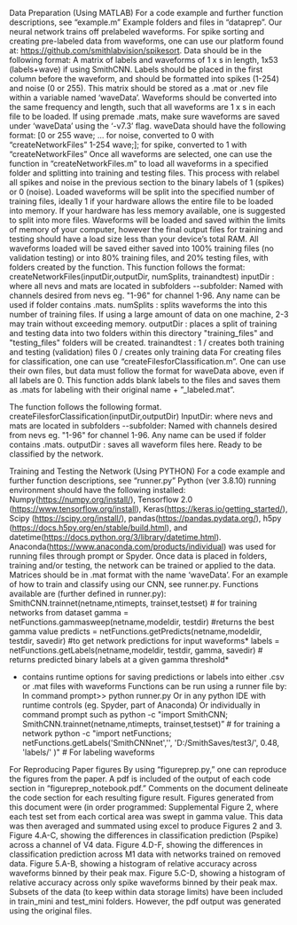 Data Preparation (Using MATLAB)
For a code example and further function descriptions, see “example.m” Example folders and files in “dataprep”.
Our neural network trains off prelabeled waveforms. For spike sorting and creating pre-labeled data from waveforms, one can use our platform found at: https://github.com/smithlabvision/spikesort. Data should be in the following format:
A matrix of labels and waveforms of 1 x s in length, 1x53 (labels+wave) if using SmithCNN. Labels should be placed in the first column before the waveform, and should be formatted into spikes (1-254) and noise (0 or 255). This matrix should be stored as a .mat or .nev file within a variable named ‘waveData’. Waveforms should be converted into the same frequency and length, such that all waveforms are 1 x s in each file to be loaded. If using premade .mats, make sure waveforms are saved under ‘waveData’ using the ‘-v7.3’ flag. waveData should have the following format:
 [0 or 255 wave; ... for noise, converted to 0 with “createNetworkFiles”
  1-254 wave;];   for spike, converted to 1 with “createNetworkFiles”
Once all waveforms are selected, one can use the function in “createNetworkFiles.m” to load all waveforms in a specified folder and splitting into training and testing files. This process with relabel all spikes and noise in the previous section to the binary labels of 1 (spikes) or 0 (noise). Loaded waveforms will be split into the specified number of training files, ideally 1 if your hardware allows the entire file to be loaded into memory. If your hardware has less memory available, one is suggested to split into more files. Waveforms will be loaded and saved within the limits of memory of your computer, however the final output files for training and testing should have a load size less than your device’s total RAM. All waveforms loaded will be saved either saved into 100% training files (no validation testing) or into 80% training files, and 20% testing files, with folders created by the function. This function follows the format: createNetworkFiles(inputDir,outputDir, numSplits, trainandtest)
inputDir : where all nevs and mats are located in subfolders
 --subfolder: Named with channels desired from nevs eg. "1-96" for channel 1-96. Any name can be used if folder contains .mats.
numSplits : splits waveforms the into this number of training files. If using a large amount of data on one machine, 2-3 may train without exceeding memory.
outputDir : places a split of training and testing data into two folders within this directory "training_files" and "testing_files" folders will be created.
trainandtest : 1 / creates both training and testing (validation) files
               0 / creates only training data
For creating files for classification, one can use “createFilesforClassification.m”. One can use their own files, but data must follow the format for waveData above, even if all labels are 0. This function adds blank labels to the files and saves them as .mats for labeling with their original name + ”_labeled.mat”. 

The function follows the following format. createFilesforClassification(inputDir,outputDir)
InputDir: where nevs and mats are located in subfolders
--subfolder: Named with channels desired from nevs eg. "1-96" for channel 1-96. Any name can be used if folder contains .mats.
outputDir : saves all waveform files here. Ready to be classified by the network.

Training and Testing the Network (Using PYTHON)
For a code example and further function descriptions, see “runner.py”
Python (ver 3.8.10) running environment should have the following installed: Numpy(https://numpy.org/install/), Tensorflow 2.0 (https://www.tensorflow.org/install), Keras(https://keras.io/getting_started/), Scipy (https://scipy.org/install/), pandas(https://pandas.pydata.org/), h5py (https://docs.h5py.org/en/stable/build.html), and datetime(https://docs.python.org/3/library/datetime.html). Anaconda(https://www.anaconda.com/products/individual) was used for running files through prompt or Spyder.
Once data is placed in folders, training and/or testing, the network can be trained or applied to the data. Matrices should be in .mat format with the name ‘waveData’. For an example of how to train and classify using our CNN, see runner.py. Functions available are (further defined in runner.py):
SmithCNN.trainnet(netname,ntimepts, trainset,testset) # for training networks from dataset
gamma = netFunctions.gammasweep(netname,modeldir, testdir) #returns the best gamma value
predicts = netFunctions.getPredicts(netname,modeldir, testdir, savedir) #to get network predictions for input waveforms*
labels = netFunctions.getLabels(netname,modeldir, testdir, gamma, savedir) # returns predicted binary labels at a given gamma threshold*
* contains runtime options for saving predictions or labels into either .csv or .mat files with waveforms
Functions can be run using a runner file by:
In command prompt>> python runner.py
Or in any python IDE with runtime controls (eg. Spyder, part of Anaconda)
Or individually in command prompt such as
python -c  "import SmithCNN; SmithCNN.trainnet(netname,ntimepts, trainset,testset)” # for training a network
python -c  "import netFunctions; netFunctions.getLabels('SmithCNNnet','', 'D:/SmithSaves/test3/', 0.48, 'labels/' )" # For labeling waveforms


For Reproducing Paper figures
By using “figureprep.py,” one can reproduce the figures from the paper.
A pdf is included of the output of each code section in “figureprep_notebook.pdf.”
Comments on the document delineate the code section for each resulting figure result. Figures generated from this document were (in order programmed:
Supplemental Figure 2, where each test set from each cortical area was swept in gamma value. This data was then averaged and summated using excel to produce Figures 2 and 3.
Figure 4.A-C, showing the differences in classification prediction (Pspike) across a channel of V4 data.
Figure 4.D-F, showing the differences in classification prediction across M1 data with networks trained on removed data.
Figure 5.A-B, showing a histogram of relative accuracy across waveforms binned by their peak max.
Figure 5.C-D, showing a histogram of relative accuracy across only spike waveforms binned by their peak max.
Subsets of the data (to keep within data storage limits) have been included in train_mini and test_mini folders. However, the pdf output was generated using the original files.
